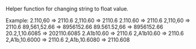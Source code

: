 Helper function for changing string to float value.

Example:
2.110,60       => 2110.6
2,110.60       => 2110.6
2.110.60       => 2110.6
2,110,60       => 2110.6
89,561,52.66   => 8956152.66
89.561.52,66   => 8956152.66
20.2,1,10.6085 => 202110.6085
2.A1b10.60     => 2110.6
2,A1b10.60     => 2110.6
2,A1b,10.6000  => 2110.6
2,A1b,10.6080  => 2110.608
